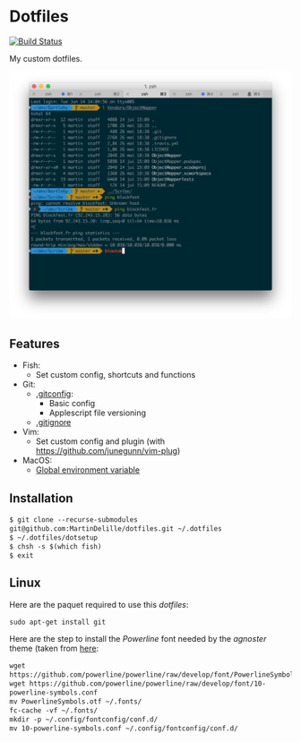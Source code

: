 # Dotfiles

[![Build Status](https://travis-ci.org/MartinDelille/dotfiles.svg?branch=master)](https://travis-ci.org/MartinDelille/dotfiles)

My custom dotfiles.

![Screenshot](screenshot.png)

## Features

- Fish:
  - Set custom config, shortcuts and functions
- Git:
  - [.gitconfig](git/.gitignore):
    - Basic config
    - Applescript file versioning
  - [.gitignore](git/.gitignore)
- Vim:
  - Set custom config and plugin (with <https://github.com/junegunn/vim-plug>)
- MacOS:
  - [Global environment variable](my.env.plist)

## Installation

```
$ git clone --recurse-submodules git@github.com:MartinDelille/dotfiles.git ~/.dotfiles
$ ~/.dotfiles/dotsetup
$ chsh -s $(which fish)
$ exit
```

## Linux

Here are the paquet required to use this *dotfiles*:

```
sudo apt-get install git
```

Here are the step to install the *Powerline* font needed by the *agnoster* theme (taken from [here](https://powerline.readthedocs.org/en/latest/installation/linux.html#fonts-installation):

```
wget https://github.com/powerline/powerline/raw/develop/font/PowerlineSymbols.otf
wget https://github.com/powerline/powerline/raw/develop/font/10-powerline-symbols.conf
mv PowerlineSymbols.otf ~/.fonts/
fc-cache -vf ~/.fonts/
mkdir -p ~/.config/fontconfig/conf.d/
mv 10-powerline-symbols.conf ~/.config/fontconfig/conf.d/
```

